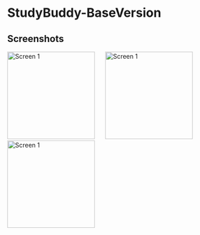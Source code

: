 # StudyBuddy-BaseVersion

## Screenshots

<img src="app/mmp1.png" alt="Screen 1" width="200" style="margin-right: 20"/> <img src="app/mmp2.png" alt="Screen 1" width="200"/> <img src="app/mmp3.png" alt="Screen 1" width="200"/> 
